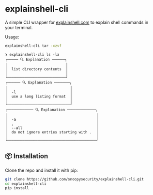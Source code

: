 # explainshell-cli

A simple CLI wrapper for [explainshell.com](https://explainshell.com) to explain shell commands in your terminal.

Usage:
```bash
explainshell-cli tar -xzvf
```

```
❯ explainshell-cli ls -la
╭───── 🔍 Explanation ──────╮
│                           │
│  list directory contents  │
│                           │
╰───────────────────────────╯
╭────── 🔍 Explanation ───────╮
│                             │
│  -l                         │
│  use a long listing format  │
│                             │
╰─────────────────────────────╯
╭──────────── 🔍 Explanation ─────────────╮
│                                         │
│  -a                                     │
│  ,                                      │
│  --all                                  │
│  do not ignore entries starting with .  │
│                                         │
╰─────────────────────────────────────────╯
```


## 📦 Installation

Clone the repo and install it with pip:

```bash
git clone https://github.com/snoopysecurity/explainshell-cli.git
cd explainshell-cli
pip install .
```
